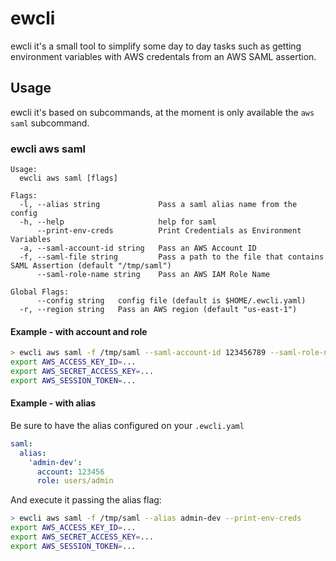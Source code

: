 # ewcli

ewcli it's a small tool to simplify some day to day tasks such as getting
environment variables with AWS credentals from an AWS SAML assertion.

## Usage

ewcli it's based on subcommands, at the moment is only available the `aws saml`
subcommand.

### ewcli aws saml

```
Usage:
  ewcli aws saml [flags]

Flags:
  -l, --alias string             Pass a saml alias name from the config
  -h, --help                     help for saml
      --print-env-creds          Print Credentials as Environment Variables
  -a, --saml-account-id string   Pass an AWS Account ID
  -f, --saml-file string         Pass a path to the file that contains SAML Assertion (default "/tmp/saml")
      --saml-role-name string    Pass an AWS IAM Role Name

Global Flags:
      --config string   config file (default is $HOME/.ewcli.yaml)
  -r, --region string   Pass an AWS region (default "us-east-1")
```

#### Example - with account and role

``` sh
> ewcli aws saml -f /tmp/saml --saml-account-id 123456789 --saml-role-name GoogleReadOnlyAccess --print-env-creds                                                                                  
export AWS_ACCESS_KEY_ID=...
export AWS_SECRET_ACCESS_KEY=...
export AWS_SESSION_TOKEN=...
```

#### Example - with alias

Be sure to have the alias configured on your `.ewcli.yaml`
```yaml
saml:
  alias:
    'admin-dev':
      account: 123456
      role: users/admin
```

And execute it passing the alias flag:

``` sh
> ewcli aws saml -f /tmp/saml --alias admin-dev --print-env-creds                                                                                  
export AWS_ACCESS_KEY_ID=...
export AWS_SECRET_ACCESS_KEY=...
export AWS_SESSION_TOKEN=...
```
